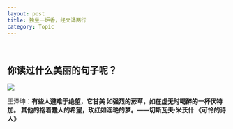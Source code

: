 ```yaml
---
layout: post
title: 独坐一炉香，经文诵两行
category: Topic
---
```

 
## 你读过什么美丽的句子呢？

![](http://a1.qpic.cn/psb?/V11IYYto13cdje/V4oOabIwTDrAgCDwHLTE0E9csoHgO3F8YCmZSf*mpD8!/b/dBcBAAAAAAAA&bo=HAIwAQAAAAACDQY!&rf=viewer_4)

王泽坤：**有些人避难于绝望，它甘美
如强烈的菸草，如在虚无时喝醉的一杯伏特加。
其他的抱着蠢人的希望，玫红如淫艳的梦。——切斯瓦夫·米沃什 《可怜的诗人》** <br>
